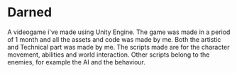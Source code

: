 # Darned
A videogame i've made using Unity Engine.
The game was made in a period of 1 month and all the assets and code was made by me. Both the artistic and Technical part was made by me.
The scripts made are for the character movement, abilities and world interaction. Other scripts belong to the enemies, for example the AI and the behaviour.

